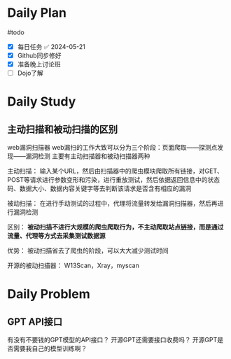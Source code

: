 # Daily Plan
#todo
- [x] 每日任务 ✅ 2024-05-21
- [x] Github同步修好
- [x] 准备晚上讨论班
- [ ] Dojo了解
# Daily Study
## 主动扫描和被动扫描的区别
web漏洞扫描器
web漏扫的工作大致可以分为三个阶段：页面爬取——探测点发现——漏洞检测
主要有主动扫描器和被动扫描器两种

主动扫描： 输入某个URL，然后由扫描器中的爬虫模块爬取所有链接，对GET、POST等请求进行参数变形和污染，进行重放测试，然后依据返回信息中的状态码、数据大小、数据内容关键字等去判断该请求是否含有相应的漏洞

被动扫描： 在进行手动测试的过程中，代理将流量转发给漏洞扫描器，然后再进行漏洞检测

区别： **被动扫描不进行大规模的爬虫爬取行为，不主动爬取站点链接，而是通过流量、代理等方式去采集测试数据源**

优势： 被动扫描省去了爬虫的阶段，可以大大减少测试时间

开源的被动扫描器： W13Scan，Xray，myscan
# Daily Problem
## GPT API接口
有没有不要钱的GPT模型的API接口？
开源GPT还需要接口收费吗？
开源GPT是否需要我自己的模型训练啊？